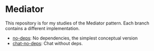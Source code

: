 # Mediator

This repository is for my studies of the Mediator pattern. Each branch contains a different implementation.

- [no-deps](https://github.com/rodrigofigueira/mediator/tree/no-deps): No dependencies, the simplest conceptual version
- [chat-no-deps](https://github.com/rodrigofigueira/mediator/tree/chat-no-deps): Chat without deps.
